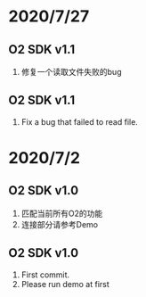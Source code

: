 # 2020/7/27
## O2 SDK v1.1
1. 修复一个读取文件失败的bug

## O2 SDK v1.1
1. Fix a bug that failed to read file. 

# 2020/7/2
## O2 SDK v1.0
1. 匹配当前所有O2的功能
2. 连接部分请参考Demo

## O2 SDK v1.0
1. First commit.
2. Please run demo at first
